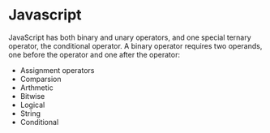 # Javascript

JavaScript has both binary and unary operators, and one special ternary operator, the conditional operator. A binary operator requires two operands, one before the operator and one after the operator:

- Assignment operators
- Comparsion
- Arthmetic
- Bitwise
- Logical
- String
- Conditional
